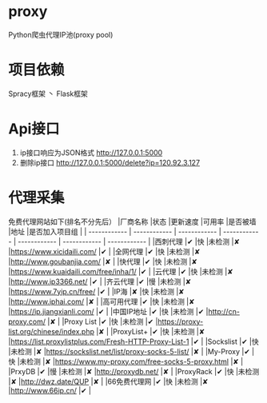 # proxy
Python爬虫代理IP池(proxy pool)

# 项目依赖
Spracy框架 丶 Flask框架

# Api接口
1. ip接口响应为JSON格式 http://127.0.0.1:5000
2. 删除ip接口 http://127.0.0.1:5000/delete?ip=120.92.3.127

# 代理采集
免费代理网站如下(排名不分先后）
|厂商名称   |状态   |更新速度   |可用率   |是否被墙   |地址   |是否加入项目组   |
| ------------ | ------------ | ------------ | ------------ | ------------ | ------------ | ------------ |
|西刺代理     |✔   |快   |未检测   |✘   |https://www.xicidaili.com/   |✔   |
|全网代理     |✔   |快  |未检测   |✘   |http://www.goubanjia.com/   |✘   |
|快代理       |✔   |快   |未检测   |✘   |https://www.kuaidaili.com/free/inha/1/   |✔   |
|云代理       |✔   |快   |未检测   |✘   |http://www.ip3366.net/   |✔   |
|齐云代理     |✔   |慢   |未检测   |✘   |https://www.7yip.cn/free/   |✔   |
|IP海         |✘   |快   |未检测   |✘   |http://www.iphai.com/   |✘   |
|高可用代理    |✔   |快   |未检测   |✘   |https://ip.jiangxianli.com/   |✔   |
|中国IP地址    |✔   |快   |未检测   |✔   |http://cn-proxy.com/   |✘   |
|Proxy List   |✔   |快   |未检测   |✔   |https://proxy-list.org/chinese/index.php   |✘   |
|ProxyList+   |✔   |快   |未检测   |✘   |https://list.proxylistplus.com/Fresh-HTTP-Proxy-List-1   |✔   |
|Sockslist    |✔   |快   |未检测   |✘   |https://sockslist.net/list/proxy-socks-5-list/   |✘   |
|My-Proxy     |✔   |快   |未检测   |✘   |https://www.my-proxy.com/free-socks-5-proxy.html   |✘   |
|PrxyDB       |✔   |慢   |未检测   |✘   |http://proxydb.net/   |✘   |
|ProxyRack    |✔   |快   |未检测   |✘   |http://dwz.date/QUP   |✘   |
|66免费代理网  |✔   |快   |未检测   |✘   |http://www.66ip.cn/   |✔   |
